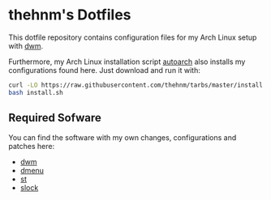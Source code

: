 # thehnm's Dotfiles

This dotfile repository contains configuration files for my Arch Linux setup with
[dwm](https://github.com/thehnm/dwm).

Furthermore, my Arch Linux installation script [autoarch](https://github.com/thehnm/tarbs)
also installs my configurations found here.
Just download and run it with:

```bash
curl -LO https://raw.githubusercontent.com/thehnm/tarbs/master/install.sh
bash install.sh
```

## Required Sofware

You can find the software with my own changes, configurations and patches here:

- [dwm](https://github.com/thehnm/dwm)
- [dmenu](https://github.com/thehnm/dmenu)
- [st](https://github.com/thehnm/st)
- [slock](https://github.com/thehnm/slock)

